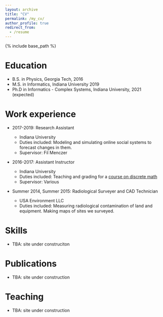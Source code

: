 ```yaml
---
layout: archive
title: "CV"
permalink: /my_cv/
author_profile: true
redirect_from:
  - /resume
---
```


{% include base_path %}

Education
======
* B.S. in Physics, Georgia Tech, 2016
* M.S. in Informatics, Indiana University 2019
* Ph.D in Informatics - Complex Systems, Indiana University, 2021 (expected)

Work experience
======
* 2017-2019: Research Assistant
  * Indiana University
  * Duties included: Modeling and simulating online social systems to forecast changes in them. 
  * Supervisor: Fil Menczer

* 2016-2017: Assistant Instructor
  * Indiana University
  * Duties included: Teaching and grading for a [course on discrete math](https://informatics.indiana.edu/courses/class/iub-summer-2018-info-i201)
  * Supervisor: Various
  
* Summer 2014, Summer 2015: Radiological Surveyer and CAD Technician
  * USA Environment LLC
  * Duties included: Measuring radiological contamination of land and equipment. Making maps of sites we surveyed. 
  
Skills
======
* TBA: site under construciton

Publications
======
* TBA: site under construction
  
Teaching
======
* TBA: site under construction
  
